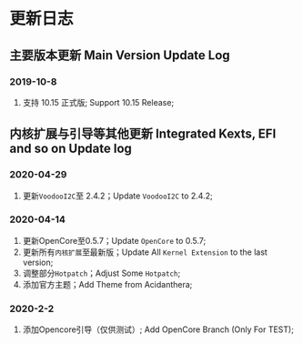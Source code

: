 # 更新日志

## 主要版本更新 Main Version Update Log 
### 2019-10-8

1. 支持 10.15 正式版; Support 10.15 Release;

## 内核扩展与引导等其他更新 Integrated Kexts, EFI and so on Update log

### 2020-04-29

1. 更新`VoodooI2C`至 2.4.2；Update `VoodooI2C` to 2.4.2;
 
### 2020-04-14

1. 更新OpenCore至0.5.7；Update `OpenCore` to 0.5.7;
2. 更新所有`内核扩展`至最新版；Update All `Kernel Extension` to the last version;
3. 调整部分`Hotpatch`；Adjust Some `Hotpatch`;
4. 添加官方主题；Add Theme from Acidanthera;

### 2020-2-2
1. 添加Opencore引导（仅供测试）; Add OpenCore Branch (Only For TEST);